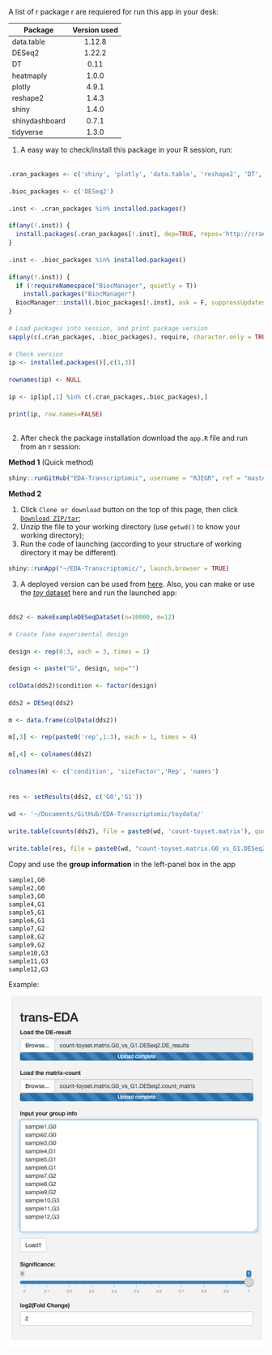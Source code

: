 A list of r package r are requiered for run this app in your desk:

| Package        | Version used |
| -------------- | :----------: |
| data.table     |    1.12.8    |
| DESeq2         |    1.22.2    |
| DT             |     0.11     |
| heatmaply      |    1.0.0     |
| plotly         |    4.9.1     |
| reshape2       |    1.4.3     |
| shiny          |    1.4.0     |
| shinydashboard |    0.7.1     |
| tidyverse      |    1.3.0     |

1. A easy way to check/install this package in your R session, run:

```r

.cran_packages <- c('shiny', 'plotly', 'data.table', 'reshape2', 'DT', 'tidyverse', 'heatmaply')

.bioc_packages <- c('DESeq2')

.inst <- .cran_packages %in% installed.packages()

if(any(!.inst)) {
  install.packages(.cran_packages[!.inst], dep=TRUE, repos='http://cran.us.r-project.org')
}

.inst <- .bioc_packages %in% installed.packages()

if(any(!.inst)) {
  if (!requireNamespace("BiocManager", quietly = T))
    install.packages("BiocManager")
  BiocManager::install(.bioc_packages[!.inst], ask = F, suppressUpdates = T)
}

# Load packages into session, and print package version
sapply(c(.cran_packages, .bioc_packages), require, character.only = TRUE)

# Check version
ip <- installed.packages()[,c(1,3)]

rownames(ip) <- NULL

ip <- ip[ip[,1] %in% c(.cran_packages,.bioc_packages),]

print(ip, row.names=FALSE)



```

2. After check the package installation download the `app.R` file and run from an r session:

**Method 1** (Quick method)

```r
shiny::runGitHub("EDA-Transcriptomic", username = "RJEGR", ref = "master", launch.browser = TRUE, subdir = 'stable/')
```

**Method 2**

1. Click `Clone or download` button on the top of this page, then click [`Download ZIP/tar`](https://github.com/RJEGR/EDA-Transcriptomic/archive/master.tar.gz);
2. Unzip the file to your working directory (use `getwd()` to know your working directory);
3. Run the code of launching (according to your structure of working directory it may be different).

```r
shiny::runApp("~/EDA-Transcriptomic/", launch.browser = TRUE)
```

3. A deployed version can be used from [here]( https://rjhgore-dc.shinyapps.io/stable/). Also, you can make or use the [_toy_ dataset](https://github.com/RJEGR/EDA-Transcriptomic/tree/master/toydata) here and run the launched app:

```r

dds2 <- makeExampleDESeqDataSet(n=10000, m=12)

# Create fake experimental design

design <- rep(0:3, each = 3, times = 1)

design <- paste("G", design, sep="") 

colData(dds2)$condition <- factor(design)

dds2 = DESeq(dds2)

m <- data.frame(colData(dds2))

m[,3] <- rep(paste0('rep',1:3), each = 1, times = 4)

m[,4] <- colnames(dds2)

colnames(m) <- c('condition', 'sizeFactor','Rep', 'names')


res <- setResults(dds2, c('G0','G1'))

wd <- '~/Documents/GitHub/EDA-Transcriptomic/toydata/'

write.table(counts(dds2), file = paste0(wd, 'count-toyset.matrix'), quote = F, sep = '\t')

write.table(res, file = paste0(wd, "count-toyset.matrix.G0_vs_G1.DESeq2.DE_results"), sep = '\t', quote = F)


```

Copy and use the **group information** in the left-panel box in the app

```
sample1,G0
sample2,G0
sample3,G0
sample4,G1
sample5,G1
sample6,G1
sample7,G2
sample8,G2
sample9,G2
sample10,G3
sample11,G3
sample12,G3
```



Example:

![](./Figures/load-data-figure.png)